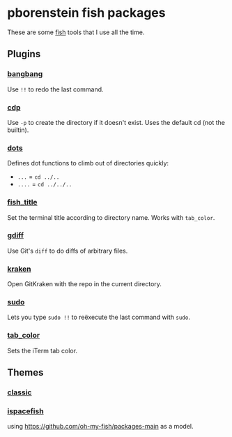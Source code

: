 # pborenstein fish packages

These are some [fish](https://fishshell.com) tools
that I use all the time.

## Plugins

### [bangbang  ](https://github.com/pborenstein-fish/bangbang)

Use `!!` to redo the last command.

### [cdp  ](https://github.com/pborenstein-fish/cdp)

Use `-p` to create the directory if it doesn't exist.
Uses the default cd (not the builtin).

### [dots      ](https://github.com/pborenstein-fish/dots)

Defines dot functions to climb out of directories quickly:
  
  - `...` = `cd ../..`
  - `....` = `cd ../../..`

### [fish_title](https://github.com/pborenstein-fish/fish_title)

Set the terminal title according to directory name.
Works with `tab_color`.

### [gdiff     ](https://github.com/pborenstein-fish/gdiff)

Use Git's `diff` to do diffs of arbitrary files.

### [kraken    ](https://github.com/pborenstein-fish/kraken)

Open GitKraken with the repo in the current directory.

### [sudo      ](https://github.com/pborenstein-fish/sudo)

Lets you type `sudo !!` to reëxecute the last command with `sudo`.

### [tab_color ](https://github.com/pborenstein-fish/tab_color)

Sets the iTerm tab color.


## Themes

### [classic   ](https://github.com/pborenstein-fish/classic)
### [ispacefish](https://github.com/pborenstein-fish/ispacefish)


using https://github.com/oh-my-fish/packages-main
as a model.
